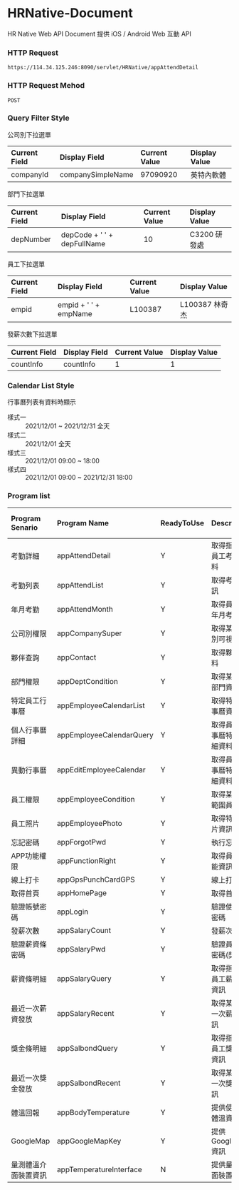# HRNative-Document
HR Native Web API Document
提供 iOS / Android Web 互動 API

### HTTP Request
```
https://114.34.125.246:8090/servlet/HRNative/appAttendDetail
```

### HTTP Request Mehod
```
POST
```

### Query Filter Style
公司別下拉選單

| Current Field | Display Field | Current Value | Display Value |
|:----------|:----------|:----------|:----------|
| companyId | companySimpleName | 97090920  | 英特內軟體 |

部門下拉選單

| Current Field | Display Field | Current Value | Display Value | 
|:----------|:----------|:----------|:----------|
| depNumber | depCode + ' ' + depFullName | 10  | C3200 研發處 |

員工下拉選單

| Current Field | Display Field | Current Value | Display Value | 
|:----------|:----------|:----------|:----------|
| empid | empid + ' ' + empName | L100387  | L100387 林奇杰 |

發薪次數下拉選單

| Current Field | Display Field | Current Value | Display Value | 
|:----------|:----------|:----------|:----------|
| countInfo | countInfo | 1  | 1 |


### Calendar List Style
行事曆列表有資料時顯示
<dl>
  <dt>樣式一</dt>
  <dd>2021/12/01 ~ 2021/12/31 全天</dd>

  <dt>樣式二</dt>
  <dd>2021/12/01 全天</dd>

  <dt>樣式三</dt>
  <dd>2021/12/01 09:00 ~ 18:00</dd>

  <dt>樣式四</dt>
  <dd>2021/12/01 09:00 ~ 2021/12/31 18:00</dd>
</dl>

### Program list
| Program Senario | Program Name | ReadyToUse | Description | Author | Last Modify Date |
|:----------|:----------|:----------|:----------|:----------|:----------|
| 考勤詳細 | appAttendDetail | Y | 取得指定年月、員工考勤詳細資料 | Daniel | 20211217 |
| 考勤列表 | appAttendList | Y | 取得考勤列表資訊 | AndyHou | 20211202 |
| 年月考勤 | appAttendMonth | Y | 取得員工指定某年月考勤資訊 | AndyHou | 20211202 |
| 公司別權限 | appCompanySuper | Y | 取得某員工公司別可視範圍資料 | AndyHou | 20211202 |
| 夥伴查詢 | appContact | Y | 取得夥伴查詢資料 | Kevin | 20211202 |
| 部門權限 | appDeptCondition | Y | 取得某員工可視部門資料 | AndyHou | 20211202 |
| 特定員工行事曆 | appEmployeeCalendarList | Y | 取得特定員工行事曆資訊 | Kevin | 20211206 |
| 個人行事曆詳細 | appEmployeeCalendarQuery | Y | 取得員工個人行事曆特定事件詳細資料 | Kevin | 20211206 |
| 異動行事曆 | appEditEmployeeCalendar | Y | 取得員工個人行事曆特定事件詳細資料 | Kevin | 20211206 |
| 員工權限 | appEmployeeCondition | Y | 取得某員工可視範圍員工資料 | AndyHou | 20211202 |
| 員工照片 | appEmployeePhoto | Y | 取得特定員工照片資訊 | AndyHou | 20211202 |
| 忘記密碼 | appForgotPwd | Y | 執行忘記密碼 |  |  |
| APP功能權限 | appFunctionRight | Y | 取得員工APP功能資訊 | Daniel | 20211207 |
| 線上打卡 | appGpsPunchCardGPS | Y | 線上打卡 | AndyHou | 20211202 | 
| 取得首頁 | appHomePage | Y | 取得首頁資訊 | AndyHou | 20211202 |
| 驗證帳號密碼 | appLogin | Y | 驗證使用者帳號密碼 | AndyHou | 20211203 |
| 發薪次數 | appSalaryCount | Y | 發薪次數資訊 | Kevin | 20211202 |
| 驗證薪資條密碼 | appSalaryPwd | Y | 驗證員工薪資條密碼(獎金通用) | Kevin | 20211202 |
| 薪資條明細 | appSalaryQuery | Y | 取得指定年月、員工薪資條明細資訊 | Daniel | 20211203 |
| 最近一次薪資發放 | appSalaryRecent | Y | 取得某員工最近一次薪資發放資訊 | Daniel | 20211203 |
| 獎金條明細 | appSalbondQuery | Y | 取得指定年月、員工獎金條明細資訊 | Daniel | 20211206 |
| 最近一次獎金發放 | appSalbondRecent | Y | 取得某員工最近一次獎金發放資訊 | Daniel | 20211206 |
| 體溫回報 | appBodyTemperature | Y | 提供使用者回報體溫資訊 | AndyHou | 20211202 |
| GoogleMap | appGoogleMapKey | Y | 提供GoogleMapKey資訊 | AndyHou | 20211205 |
| 量測體溫介面裝置資訊 | appTemperatureInterface | N | 提供量測體溫介面裝置資訊 |  |  |
